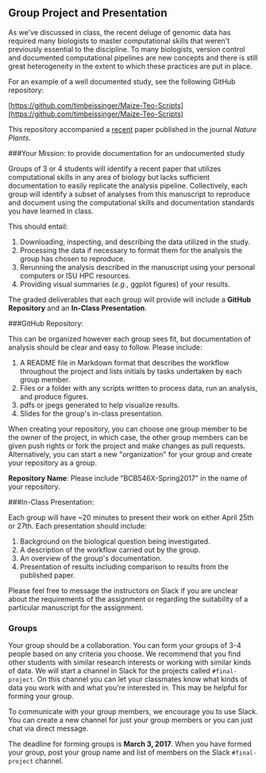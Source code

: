 ## Group Project and Presentation

As we've discussed in class, the recent deluge of genomic data has required many biologists to master computational skills that weren't previously essential to the discipline. To many biologists, version control and documented computational pipelines are new concepts and there is still great heterogeneity in the extent to which these practices are put in place.

For an example of a well documented study, see the following GitHub repository:

[https://github.com/timbeissinger/Maize-Teo-Scripts](https://github.com/timbeissinger/Maize-Teo-Scripts)

This repository accompanied a [recent](http://www.nature.com/articles/nplants201684) paper published in the journal _Nature Plants_.

###Your Mission: to provide documentation for an undocumented study

Groups of 3 or 4 students will identify a recent paper that utilizes computational skills in any area of biology but lacks sufficient documentation to easily replicate the analysis pipeline. Collectively, each group will identify a subset of analyses from this manuscript to reproduce and document using the computational skills and documentation standards you have learned in class.

This should entail:

1. Downloading, inspecting, and describing the data utilized in the study.
2. Processing the data if necessary to format them for the analysis the group has chosen to reproduce.
3. Rerunning the analysis described in the manuscript using your personal computers or ISU HPC resources.
4. Providing visual summaries (_e.g._, ggplot figures) of your results.

The graded deliverables that each group will provide will include a __GitHub Repository__ and an __In-Class Presentation__.

###GitHub Repository:

This can be organized however each group sees fit, but documentation of analysis should be clear and easy to follow. Please include:

1. A README file in Markdown format that describes the workflow throughout the project and lists initials by tasks undertaken by each group member.
2. Files or a folder with any scripts written to process data, run an analysis, and produce figures.
3. pdfs or jpegs generated to help visualize results.
4. Slides for the group's in-class presentation.

When creating your repository, you can choose one group member to be the owner of the project, in which case, the other group members can be given push rights or fork the project and make changes as pull requests. Alternatively, you can start a new "organization" for your group and create your repository as a group. 

**Repository Name**: Please include "BCB546X-Spring2017" in the name of your repository.

###In-Class Presentation:

Each group will have ~20 minutes to present their work on either April 25th or 27th.  Each presentation should include:

1. Background on the biological question being investigated.
2. A description of the workflow carried out by the group.
3. An overview of the group's documentation.
4. Presentation of results including comparison to results from the published paper.

Please feel free to message the instructors on Slack if you are unclear about the requirements of the assignment or regarding the suitability of a particular manuscript for the assignment.

### Groups

Your group should be a collaboration. You can form your groups of 3-4 people based on any criteria you choose. We recommend that you find other students with similar research interests or working with similar kinds of data. We will start a channel in Slack for the projects called `#final-project`. On this channel you can let your classmates know what kinds of data you work with and what you're interested in. This may be helpful for forming your group.

To communicate with your group members, we encourage you to use Slack. You can create a new channel for just your group members or you can just chat via direct message.

The deadline for forming groups is **March 3, 2017**. When you have formed your group, post your group name and list of members on the Slack `#final-project` channel. 
